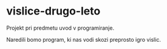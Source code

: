 # vislice-drugo-leto

Projekt pri predmetu uvod v programiranje.

Naredili bomo program, ki nas vodi skozi preprosto igro vislic.
